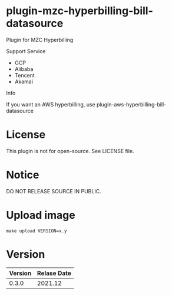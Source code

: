 # plugin-mzc-hyperbilling-bill-datasource

Plugin for MZC Hyperbilling

Support Service
- GCP
- Alibaba
- Tencent
- Akamai

Info

If you want an AWS hyperbilling, use plugin-aws-hyperbilling-bill-datasource

# License

This plugin is not for open-source.
See LICENSE file.

# Notice

DO NOT RELEASE SOURCE IN PUBLIC.

# Upload image

~~~
make upload VERSION=x.y
~~~

# Version

| Version | Relase Date |
|---      | ---         |
| 0.3.0   | 2021.12     |
